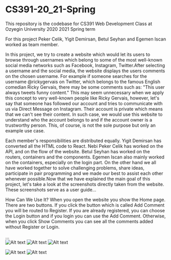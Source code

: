 # CS391-20_21-Spring
This repository is the codebase for CS391 Web Development Class at Ozyegin University 2020 2021 Spring term

For this project Peker Celik, Yigit Demirsan, Betul Seyhan and Egemen Iscan worked as team member. 

In this project, we try to create a website which would let its users to browse through usernames which belong to some of the most well-known social media networks such as Facebook, Instagram, Twitter.After selecting a username and the social media, the website displays the users comments on the chosen username. For example if someone searches for the username @rickygervais on Twitter, which belongs to the famous English comedian Ricky Gervais, there may be some comments such as: "This user always tweets funny content." This may seem unnecessary when we apply this concept to very well-known people like Ricky Gervais, however, let's say that someone has followed our account and tries to communicate with us via Direct Message on Instagram. Their account is private which means that we can't see their content. In such case, we would use this website to understand who the account belongs to and if the account owner is a trustworthy person. This, of course, is not the sole purpose but only an example use case.

Each member's responsibilities are distributed equally. Yigit Demirsan has converted all the HTML code to React. Nebi Peker Celik has worked on the API, and on the flow of the website. Betul Seyhan has worked on the routers, containers and the components. Egemen Iscan also mainly worked on the containers, especially on the login part. On the other hand we all have worked together to solve challenging problems, share ideas, participate in pair programming and we made our best to assist each other whenever possible.Now that we have explained the main goal of this project, let's take a look at the screenshots directly taken from the website. These screenshots serve as a user guide...

How Can We Use It?
When you open the website you show the Home page. There are two buttons. If you click the button which is called Add Comment you will be routed to Register. If you are already registered, you can choose the Login button and if you login you can use the Add Comment. Otherwise, when you click Show Comments you can see all the comments added without Register or Login.

...
<br>
![Alt text](./assets/one.jpeg)
![Alt text](./assets/two.jpeg)
![Alt text](./assets/three.jpeg)

![Alt text](./assets/four.jpeg)
![Alt text](./assets/five.jpeg)
